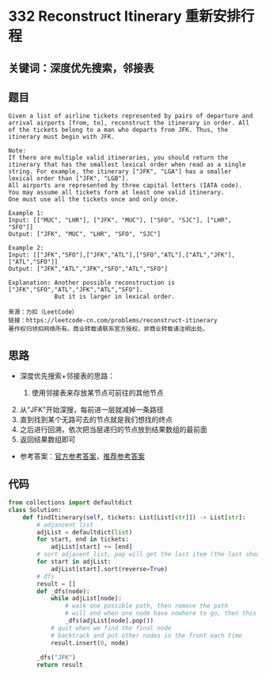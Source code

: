 # 332 Reconstruct Itinerary 重新安排行程

## 关键词：深度优先搜索，邻接表

## 题目

``` Text
Given a list of airline tickets represented by pairs of departure and arrival airports [from, to], reconstruct the itinerary in order. All of the tickets belong to a man who departs from JFK. Thus, the itinerary must begin with JFK.

Note:
If there are multiple valid itineraries, you should return the itinerary that has the smallest lexical order when read as a single string. For example, the itinerary ["JFK", "LGA"] has a smaller lexical order than ["JFK", "LGB"].
All airports are represented by three capital letters (IATA code).
You may assume all tickets form at least one valid itinerary.
One must use all the tickets once and only once.

Example 1:
Input: [["MUC", "LHR"], ["JFK", "MUC"], ["SFO", "SJC"], ["LHR", "SFO"]]
Output: ["JFK", "MUC", "LHR", "SFO", "SJC"]

Example 2:
Input: [["JFK","SFO"],["JFK","ATL"],["SFO","ATL"],["ATL","JFK"],["ATL","SFO"]]
Output: ["JFK","ATL","JFK","SFO","ATL","SFO"]

Explanation: Another possible reconstruction is ["JFK","SFO","ATL","JFK","ATL","SFO"].
             But it is larger in lexical order.

来源：力扣（LeetCode）
链接：https://leetcode-cn.com/problems/reconstruct-itinerary
著作权归领扣网络所有。商业转载请联系官方授权，非商业转载请注明出处。
```

## 思路

* 深度优先搜索+邻接表的思路：

  1. 使用邻接表来存放某节点可前往的其他节点
2. 从“JFK”开始深搜，每前进一层就减掉一条路径
  3. 直到找到某个无路可去的节点就是我们想找的终点
4. 之后进行回溯，依次把当层递归的节点放到结果数组的最前面
  5. 返回结果数组即可
* 参考答案：[官方参考答案](https://leetcode-cn.com/problems/reconstruct-itinerary/solution/zhong-xin-an-pai-xing-cheng-by-leetcode-solution/)，[推荐参考答案](https://leetcode-cn.com/problems/reconstruct-itinerary/solution/332-zhong-xin-an-pai-xing-cheng-chao-xiang-xi-ti-j/)

## 代码

``` Python
from collections import defaultdict
class Solution:
    def findItinerary(self, tickets: List[List[str]]) -> List[str]:
        # adjancent list
        adjList = defaultdict(list)
        for start, end in tickets:
            adjList[start] += [end]
        # sort adjacent list, pop will get the last item (the last should be the smallest one)
        for start in adjList:
            adjList[start].sort(reverse=True)
        # dfs
        result = []
        def _dfs(node):
            while adjList[node]:
                # walk one possible path, then remove the path
                # will end when one node have nowhere to go, then this node is our destination
                _dfs(adjList[node].pop())
            # quit when we find the final node
            # backtrack and put other nodes in the front each time
            result.insert(0, node)
        
        _dfs("JFK")
        return result
```



